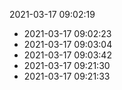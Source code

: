 2021-03-17 09:02:19
* 2021-03-17 09:02:23
* 2021-03-17 09:03:04
* 2021-03-17 09:03:42
* 2021-03-17 09:21:30
* 2021-03-17 09:21:33